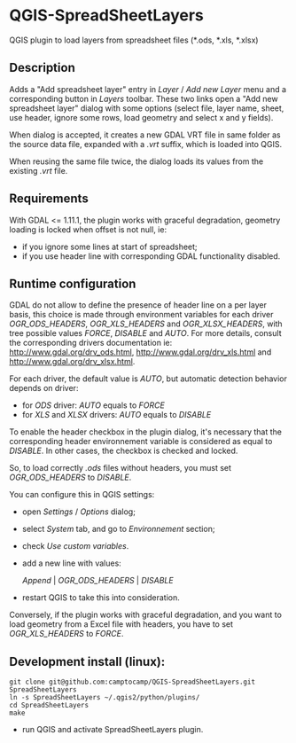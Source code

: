 # QGIS-SpreadSheetLayers
QGIS plugin to load layers from spreadsheet files (*.ods, *.xls, *.xlsx)

## Description

Adds a "Add spreadsheet layer" entry in *Layer* / *Add new Layer* menu and a
corresponding button in *Layers* toolbar. These two links open a "Add new
spreadsheet layer" dialog with some options (select file, layer name, sheet,
use header, ignore some rows, load geometry and select x and y fields).

When dialog is accepted, it creates a new GDAL VRT file in same folder as the
source data file, expanded with a *.vrt* suffix, which is loaded into QGIS.

When reusing the same file twice, the dialog loads its values from the
existing *.vrt* file.

## Requirements

With GDAL <= 1.11.1, the plugin works with graceful degradation, geometry
loading is locked when offset is not null, ie:

- if you ignore some lines at start of spreadsheet;
- if you use header line with corresponding GDAL functionality disabled.

## Runtime configuration

GDAL do not allow to define the presence of header line on a per layer basis,
this choice is made through environment variables for each driver
*OGR_ODS_HEADERS*, *OGR_XLS_HEADERS* and *OGR_XLSX_HEADERS*,
with tree possible values *FORCE*, *DISABLE* and *AUTO*.
For more details, consult the corresponding drivers documentation ie:
http://www.gdal.org/drv_ods.html, http://www.gdal.org/drv_xls.html
and http://www.gdal.org/drv_xlsx.html.

For each driver, the default value is *AUTO*, but automatic detection behavior
depends on driver:

- for *ODS* driver: *AUTO* equals to *FORCE*
- for *XLS* and *XLSX* drivers: *AUTO* equals to *DISABLE*

To enable the header checkbox in the plugin dialog, it's necessary that the
corresponding header environnement variable is considered as equal to
*DISABLE*. In other cases, the checkbox is checked and locked.

So, to load correctly *.ods* files without headers, you must set
*OGR_ODS_HEADERS* to *DISABLE*.

You can configure this in QGIS settings:

- open *Settings* / *Options* dialog;
- select *System* tab, and go to *Environnement* section;
- check *Use custom variables*.
- add a new line with values:

   *Append* | *OGR_ODS_HEADERS* | *DISABLE*

- restart QGIS to take this into consideration.

Conversely, if the plugin works with graceful degradation,
and you want to load geometry from a Excel file with headers,
you have to set *OGR_XLS_HEADERS* to *FORCE*.

## Development install (linux):

```
git clone git@github.com:camptocamp/QGIS-SpreadSheetLayers.git SpreadSheetLayers
ln -s SpreadSheetLayers ~/.qgis2/python/plugins/
cd SpreadSheetLayers
make
```

- run QGIS and activate SpreadSheetLayers plugin.
